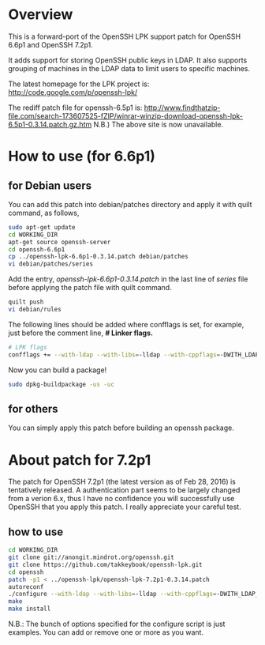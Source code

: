 # Overview

This is a forward-port of the OpenSSH LPK support patch for OpenSSH 6.6p1 and OpenSSH 7.2p1.

It adds support for storing OpenSSH public keys in LDAP. It also supports grouping of machines in the LDAP data to limit users to specific machines.

The latest homepage for the LPK project is:
http://code.google.com/p/openssh-lpk/

The rediff patch file for openssh-6.5p1 is:
http://www.findthatzip-file.com/search-173607525-fZIP/winrar-winzip-download-openssh-lpk-6.5p1-0.3.14.patch.gz.htm
N.B.) The above site is now unavailable.

# How to use (for 6.6p1)

## for Debian users
You can add this patch into debian/patches directory and apply it with quilt command, as follows,

~~~ bash
sudo apt-get update
cd WORKING_DIR
apt-get source openssh-server
cd openssh-6.6p1
cp ../openssh-lpk-6.6p1-0.3.14.patch debian/patches
vi debian/patches/series
~~~

Add the entry, *openssh-lpk-6.6p1-0.3.14.patch* in the last line of *series* file before applying the patch file with quilt command.

~~~ bash
quilt push
vi debian/rules
~~~
The following lines should be added where confflags is set, for example, just before the comment line, **# Linker flags.**

~~~ bash
# LPK flags
confflags += --with-ldap --with-libs=-lldap --with-cppflags=-DWITH_LDAP_PUBKEY
~~~

Now you can build a package!

~~~ bash
sudo dpkg-buildpackage -us -uc
~~~

## for others
You can simply apply this patch before building an openssh package.

# About patch for 7.2p1

The patch for OpenSSH 7.2p1 (the latest version as of Feb 28, 2016) is tentatively released. A authentication part seems to be largely changed from a verion 6.x, thus I have no confidence you will successfully use OpenSSH that you apply this patch. I really appreciate your careful test.

## how to use
~~~ bash
cd WORKING_DIR
git clone git://anongit.mindrot.org/openssh.git
git clone https://github.com/takkeybook/openssh-lpk.git
cd openssh
patch -p1 < ../openssh-lpk/openssh-lpk-7.2p1-0.3.14.patch
autoreconf
./configure --with-ldap --with-libs=-lldap --with-cppflags=-DWITH_LDAP_PUBKEY --disable-strip --with-mantype=doc --with-4in6 --with-privsep-path=/var/run/sshd --with-tcp-wrappers --with-pam --with-libedit --with-kerberos5=/usr --with-ssl-engine --with-selinux  --with-xauth=/usr/bin/xauth --without-xauth 
make
make install
~~~
N.B.: The bunch of options specified for the configure script is just examples. You can add or remove one or more as you want.
